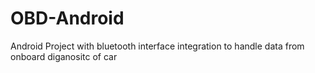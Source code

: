 # OBD-Android
Android Project with bluetooth interface integration to 
handle data from onboard diganositc of car
